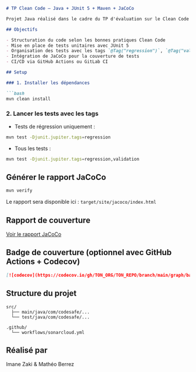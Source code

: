 ````markdown
# TP Clean Code – Java + JUnit 5 + Maven + JaCoCo

Projet Java réalisé dans le cadre du TP d'évaluation sur le Clean Code et les tests unitaires.

## Objectifs

- Structuration du code selon les bonnes pratiques Clean Code
- Mise en place de tests unitaires avec JUnit 5
- Organisation des tests avec les tags `@Tag("regression")`, `@Tag("validation")`
- Intégration de JaCoCo pour la couverture de tests
- CI/CD via GitHub Actions ou GitLab CI

## Setup

### 1. Installer les dépendances

```bash
mvn clean install
````

### 2. Lancer les tests avec les tags

* Tests de régression uniquement :

```bash
mvn test -Djunit.jupiter.tags=regression
```

* Tous les tests :

```bash
mvn test -Djunit.jupiter.tags=regression,validation
```

## Générer le rapport JaCoCo

```bash
mvn verify
```

Le rapport sera disponible ici :
`target/site/jacoco/index.html`

## Rapport de couverture

[Voir le rapport JaCoCo](./target/site/jacoco/index.html)

## Badge de couverture (optionnel avec GitHub Actions + Codecov)

```markdown
[![codecov](https://codecov.io/gh/TON_ORG/TON_REPO/branch/main/graph/badge.svg)](https://codecov.io/gh/TON_ORG/TON_REPO)
```

## Structure du projet

```
src/
  ├── main/java/com/codesafe/...
  └── test/java/com/codesafe/...

.github/
  └── workflows/sonarcloud.yml
```

## Réalisé par

Imane Zaki & Mathéo Berrez

